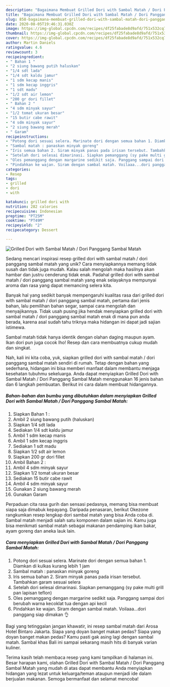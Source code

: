 ```yaml
---
description: "Bagaimana Membuat Grilled Dori with Sambal Matah / Dori Panggang Sambal Matah, Sempurna"
title: "Bagaimana Membuat Grilled Dori with Sambal Matah / Dori Panggang Sambal Matah, Sempurna"
slug: 858-bagaimana-membuat-grilled-dori-with-sambal-matah-dori-panggang-sambal-matah-sempurna
date: 2020-08-05T19:46:31.030Z
image: https://img-global.cpcdn.com/recipes/df25fabade8d9afd/751x532cq70/grilled-dori-with-sambal-matah-dori-panggang-sambal-matah-foto-resep-utama.jpg
thumbnail: https://img-global.cpcdn.com/recipes/df25fabade8d9afd/751x532cq70/grilled-dori-with-sambal-matah-dori-panggang-sambal-matah-foto-resep-utama.jpg
cover: https://img-global.cpcdn.com/recipes/df25fabade8d9afd/751x532cq70/grilled-dori-with-sambal-matah-dori-panggang-sambal-matah-foto-resep-utama.jpg
author: Martin Daniels
ratingvalue: 4.6
reviewcount: 3
recipeingredient:
- " Bahan 1 "
- "2 siung bawang putih haluskan"
- "1/4 sdt lada"
- "1/4 sdt kaldu jamur"
- "1 sdm kecap manis"
- "1 sdm kecap inggris"
- "1 sdt madu"
- "1/2 sdt air lemon"
- "200 gr dori fillet"
- " Bahan 2 "
- "4 sdm minyak sayur"
- "1/2 tomat ukuran besar"
- "15 butir cabe rawit"
- "4 sdm minyak sayur"
- "2 siung bawang merah"
- " Garam"
recipeinstructions:
- "Potong dori sesuai selera. Marinate dori dengan semua bahan 1. Diamkan di kulkas kurang lebih 1 jam"
- "Sambal matah : panaskan minyak goreng"
- "Iris semua bahan 2. Siram minyak panas pada irisan tersebut. Tambahkan garam sesuai selera"
- "Setelah dori selesai dimarinasi. Siapkan pemanggang (sy pake multi grill pan lapisan teflon)"
- "Oles pemanggang dengan margarine sedikit saja. Panggang sampai dori berubah warna kecoklat tua dengan api kecil"
- "Pindahkan ke wajan. Siram dengan sambal matah. Voilaaa...dori panggang siap dimakan 👌"
categories:
- Resep
tags:
- grilled
- dori
- with

katakunci: grilled dori with 
nutrition: 282 calories
recipecuisine: Indonesian
preptime: "PT25M"
cooktime: "PT49M"
recipeyield: "2"
recipecategory: Dessert

---
```



![Grilled Dori with Sambal Matah / Dori Panggang Sambal Matah](https://img-global.cpcdn.com/recipes/df25fabade8d9afd/751x532cq70/grilled-dori-with-sambal-matah-dori-panggang-sambal-matah-foto-resep-utama.jpg)

Sedang mencari inspirasi resep grilled dori with sambal matah / dori panggang sambal matah yang unik? Cara menyiapkannya memang tidak susah dan tidak juga mudah. Kalau salah mengolah maka hasilnya akan hambar dan justru cenderung tidak enak. Padahal grilled dori with sambal matah / dori panggang sambal matah yang enak selayaknya mempunyai aroma dan rasa yang dapat memancing selera kita.

Banyak hal yang sedikit banyak mempengaruhi kualitas rasa dari grilled dori with sambal matah / dori panggang sambal matah, pertama dari jenis bahan, lalu pemilihan bahan segar, sampai cara mengolah dan menyajikannya. Tidak usah pusing jika hendak menyiapkan grilled dori with sambal matah / dori panggang sambal matah enak di mana pun anda berada, karena asal sudah tahu triknya maka hidangan ini dapat jadi sajian istimewa.

Sambal matah tidak hanya identik dengan olahan daging maupun ayam. Ikan dori pun juga cocok lho! Resep dan cara membuatnya cukup mudah dan singkat.


Nah, kali ini kita coba, yuk, siapkan grilled dori with sambal matah / dori panggang sambal matah sendiri di rumah. Tetap dengan bahan yang sederhana, hidangan ini bisa memberi manfaat dalam membantu menjaga kesehatan tubuhmu sekeluarga. Anda dapat menyiapkan Grilled Dori with Sambal Matah / Dori Panggang Sambal Matah menggunakan 16 jenis bahan dan 6 langkah pembuatan. Berikut ini cara dalam membuat hidangannya.

<!--inarticleads1-->

##### Bahan-bahan dan bumbu yang dibutuhkan dalam menyiapkan Grilled Dori with Sambal Matah / Dori Panggang Sambal Matah:

1. Siapkan  Bahan 1 :
1. Ambil 2 siung bawang putih (haluskan)
1. Siapkan 1/4 sdt lada
1. Sediakan 1/4 sdt kaldu jamur
1. Ambil 1 sdm kecap manis
1. Ambil 1 sdm kecap inggris
1. Sediakan 1 sdt madu
1. Siapkan 1/2 sdt air lemon
1. Siapkan 200 gr dori fillet
1. Ambil  Bahan 2 :
1. Ambil 4 sdm minyak sayur
1. Siapkan 1/2 tomat ukuran besar
1. Sediakan 15 butir cabe rawit
1. Ambil 4 sdm minyak sayur
1. Gunakan 2 siung bawang merah
1. Gunakan  Garam


Perpaduan cita rasa gurih dan sensasi pedasnya, memang bisa membuat siapa saja dimabuk kepayang. Daripada penasaran, berikut Okezone rangkumkan resep lengkap dori sambal matah yang bisa Anda coba di. Sambal matah menjadi salah satu komponen dalam sajian ini. Kamu juga bisa menikmati sambal matah sebagai makanan pendamping ikan bakar, ayam goreng dan aneka lauk lain. 

<!--inarticleads2-->

##### Cara menyiapkan Grilled Dori with Sambal Matah / Dori Panggang Sambal Matah:

1. Potong dori sesuai selera. Marinate dori dengan semua bahan 1. Diamkan di kulkas kurang lebih 1 jam
1. Sambal matah : panaskan minyak goreng
1. Iris semua bahan 2. Siram minyak panas pada irisan tersebut. Tambahkan garam sesuai selera
1. Setelah dori selesai dimarinasi. Siapkan pemanggang (sy pake multi grill pan lapisan teflon)
1. Oles pemanggang dengan margarine sedikit saja. Panggang sampai dori berubah warna kecoklat tua dengan api kecil
1. Pindahkan ke wajan. Siram dengan sambal matah. Voilaaa...dori panggang siap dimakan 👌


Bagi yang tetinggalan jangan khawatir, ini resep sambal matah dari Arosa Hotel Bintaro Jakarta. Siapa yang doyan banget makan pedas? Siapa yang doyan banget makan pedas? Kamu pasti gak asing lagi dengan sambal matah. Sambal khas Bali ini sampai sekarang masih hits di banyak varian kuliner. 

Terima kasih telah membaca resep yang kami tampilkan di halaman ini. Besar harapan kami, olahan Grilled Dori with Sambal Matah / Dori Panggang Sambal Matah yang mudah di atas dapat membantu Anda menyiapkan hidangan yang lezat untuk keluarga/teman ataupun menjadi ide dalam berjualan makanan. Semoga bermanfaat dan selamat mencoba!
